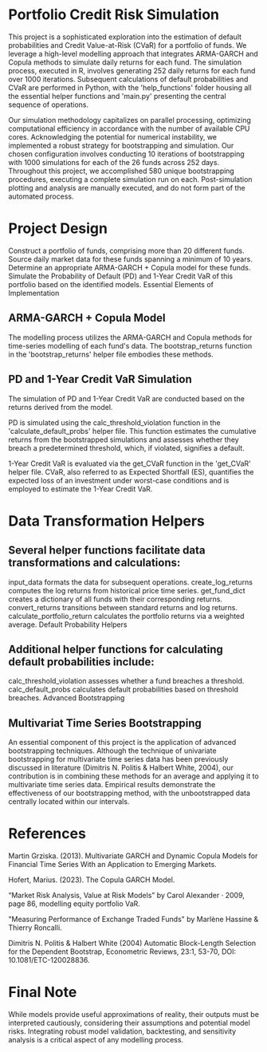 # Portfolio Credit Risk Simulation

This project is a sophisticated exploration into the estimation of default probabilities and Credit Value-at-Risk (CVaR) for a portfolio of funds. We leverage a high-level modelling approach that integrates ARMA-GARCH and Copula methods to simulate daily returns for each fund. The simulation process, executed in R, involves generating 252 daily returns for each fund over 1000 iterations. Subsequent calculations of default probabilities and CVaR are performed in Python, with the 'help_functions' folder housing all the essential helper functions and 'main.py' presenting the central sequence of operations.

Our simulation methodology capitalizes on parallel processing, optimizing computational efficiency in accordance with the number of available CPU cores. Acknowledging the potential for numerical instability, we implemented a robust strategy for bootstrapping and simulation. Our chosen configuration involves conducting 10 iterations of bootstrapping with 1000 simulations for each of the 26 funds across 252 days. Throughout this project, we accomplished 580 unique bootstrapping procedures, executing a complete simulation run on each. Post-simulation plotting and analysis are manually executed, and do not form part of the automated process.

# Project Design

Construct a portfolio of funds, comprising more than 20 different funds.
Source daily market data for these funds spanning a minimum of 10 years.
Determine an appropriate ARMA-GARCH + Copula model for these funds.
Simulate the Probability of Default (PD) and 1-Year Credit VaR of this portfolio based on the identified models.
Essential Elements of Implementation

## ARMA-GARCH + Copula Model
The modelling process utilizes the ARMA-GARCH and Copula methods for time-series modelling of each fund's data. The bootstrap_returns function in the 'bootstrap_returns' helper file embodies these methods.

## PD and 1-Year Credit VaR Simulation
The simulation of PD and 1-Year Credit VaR are conducted based on the returns derived from the model.

PD is simulated using the calc_threshold_violation function in the 'calculate_default_probs' helper file. This function estimates the cumulative returns from the bootstrapped simulations and assesses whether they breach a predetermined threshold, which, if violated, signifies a default.

1-Year Credit VaR is evaluated via the get_CVaR function in the 'get_CVaR' helper file. CVaR, also referred to as Expected Shortfall (ES), quantifies the expected loss of an investment under worst-case conditions and is employed to estimate the 1-Year Credit VaR.

# Data Transformation Helpers

## Several helper functions facilitate data transformations and calculations:

input_data formats the data for subsequent operations.
create_log_returns computes the log returns from historical price time series.
get_fund_dict creates a dictionary of all funds with their corresponding returns.
convert_returns transitions between standard returns and log returns.
calculate_portfolio_return calculates the portfolio returns via a weighted average.
Default Probability Helpers

## Additional helper functions for calculating default probabilities include:

calc_threshold_violation assesses whether a fund breaches a threshold.
calc_default_probs calculates default probabilities based on threshold breaches.
Advanced Bootstrapping

## Multivariat Time Series Bootstrapping
An essential component of this project is the application of advanced bootstrapping techniques. Although the technique of univariate bootstrapping for multivariate time series data has been previously discussed in literature (Dimitris N. Politis & Halbert White, 2004), our  contribution is in combining these methods for an average and applying it to multivariate time series data. Empirical results demonstrate the effectiveness of our bootstrapping method, with the unbootstrapped data centrally located within our intervals.

# References

Martin Grziska. (2013). Multivariate GARCH and Dynamic Copula Models for Financial Time Series With an Application to Emerging Markets.

Hofert, Marius. (2023). The Copula GARCH Model.

“Market Risk Analysis, Value at Risk Models” by Carol Alexander · 2009, page 86, modelling equity portfolio VaR.

"Measuring Performance of Exchange Traded Funds" by Marlène Hassine & Thierry Roncalli.

Dimitris N. Politis & Halbert White (2004) Automatic Block-Length Selection for the Dependent Bootstrap, Econometric Reviews, 23:1, 53-70, DOI: 10.1081/ETC-120028836.

# Final Note

While models provide useful approximations of reality, their outputs must be interpreted cautiously, considering their assumptions and potential model risks. Integrating robust model validation, backtesting, and sensitivity analysis is a critical aspect of any modelling process.
